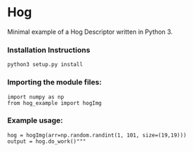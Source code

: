 # Hog
Minimal example of a Hog Descriptor written in Python 3.
### Installation Instructions
```
python3 setup.py install
```
### Importing the module files:
```
import numpy as np
from hog_example import hogImg
```
### Example usage:
```
hog = hogImg(arr=np.random.randint(1, 101, size=(19,19)))
output = hog.do_work()"""
```
